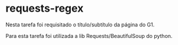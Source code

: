 # requests-regex
Nesta tarefa foi requisitado o título/subtítulo da página do G1. 

Para esta tarefa foi utilizada a lib Requests/BeautifulSoup do python.
